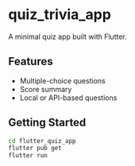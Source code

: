 # quiz_trivia_app

A minimal quiz app built with Flutter.

## Features

- Multiple-choice questions  
- Score summary  
- Local or API-based questions

## Getting Started

```bash
cd flutter_quiz_app
flutter pub get
flutter run